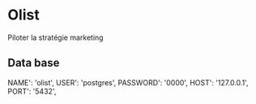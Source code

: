 # Olist
Piloter la stratégie marketing

## Data base 

NAME': 'olist', 
USER': 'postgres',
PASSWORD': '0000',
HOST': '127.0.0.1', 
PORT': '5432',
